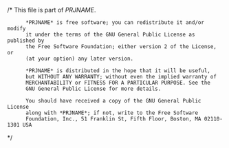 /*
          This file is part of *PRJNAME*.
  
          *PRJNAME* is free software; you can redistribute it and/or modify
          it under the terms of the GNU General Public License as published by
          the Free Software Foundation; either version 2 of the License, or
          (at your option) any later version.
  
          *PRJNAME* is distributed in the hope that it will be useful,
          but WITHOUT ANY WARRANTY; without even the implied warranty of
          MERCHANTABILITY or FITNESS FOR A PARTICULAR PURPOSE. See the
          GNU General Public License for more details.
  
          You should have received a copy of the GNU General Public License
          along with *PRJNAME*; if not, write to the Free Software
          Foundation, Inc., 51 Franklin St, Fifth Floor, Boston, MA 02110-1301 USA
  */
